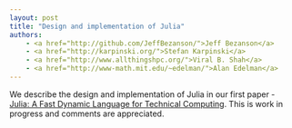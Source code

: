 ```yaml
---
layout: post
title: "Design and implementation of Julia"
authors:
    - <a href="http://github.com/JeffBezanson/">Jeff Bezanson</a>
    - <a href="http://karpinski.org/">Stefan Karpinski</a>
    - <a href="http://www.allthingshpc.org/">Viral B. Shah</a>
    - <a href="http://www-math.mit.edu/~edelman/">Alan Edelman</a>
---
```


We describe the design and implementation of Julia in our first paper - [Julia: A Fast Dynamic Language for Technical Computing](/images/julia-dynamic-2012-tr.pdf). This is work in progress and comments are appreciated.
